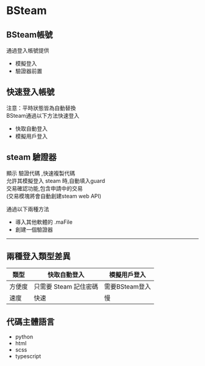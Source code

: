 # BSteam
## BSteam帳號
通過登入帳號提供
* 模擬登入
* 驗證器前置

## 快速登入帳號
注意：平時狀態皆為自動替換  
BSteam通過以下方法快速登入
* 快取自動登入
* 模擬用戶登入

## steam 驗證器
顯示 驗證代碼 ,快速複製代碼  
允許其模擬登入 steam 時,自動填入guard  
交易確認功能,包含申請中的交易  
(交易模塊將會自動創建steam web API) 
  
通過以下兩種方法  
* 導入其他軟體的 .maFile
* 創建一個驗證器

---
## 兩種登入類型差異
| 類型 | 快取自動登入 | 模擬用戶登入 |
| --- | --- | --- |
| 方便度 | 只需要 Steam 記住密碼 | 需要BSteam登入 |
| 速度 | 快速 | 慢 |
  
## 代碼主體語言
* python
* html
* scss
* typescript
